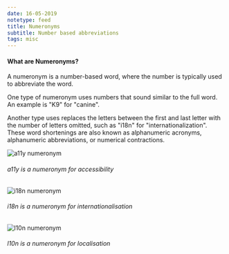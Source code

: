 ```yaml
---
date: 16-05-2019
notetype: feed
title: Numeronyms
subtitle: Number based abbreviations
tags: misc
---
```


#### What are Numeronyms?
A numeronym is a number-based word, where the number is typically used to abbreviate the word.

One type of numeronym uses numbers that sound similar to the full word. An example is "K9" for "canine". 

Another type uses replaces the letters between the first and last letter with the number of letters omitted, such as "i18n" for "internationalization". These word shortenings are also known as alphanumeric acronyms, alphanumeric abbreviations, or numerical contractions.

![a11y numeronym](https://gyanl.com/assets/numeronym-a11y.png)

###### a11y is a numeronym for accessibility

![i18n numeronym](https://gyanl.com/assets/numeronym-i18n.png)

###### i18n is a numeronym for internationalisation

![l10n numeronym](https://gyanl.com/assets/numeronym-l10n.png)

###### l10n is a numeronym for localisation

